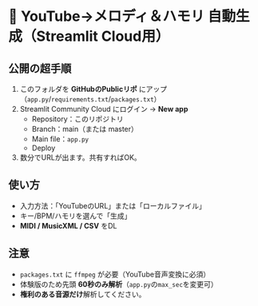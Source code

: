 
# 🎵 YouTube→メロディ＆ハモリ 自動生成（Streamlit Cloud用）

## 公開の超手順
1. このフォルダを **GitHubのPublicリポ** にアップ（`app.py`/`requirements.txt`/`packages.txt`）  
2. Streamlit Community Cloud にログイン → **New app**  
   - Repository：このリポジトリ  
   - Branch：main（または master）  
   - Main file：`app.py`  
   - Deploy  
3. 数分でURLが出ます。共有すればOK。

## 使い方
- 入力方法：「YouTubeのURL」または「ローカルファイル」
- キー/BPM/ハモリを選んで「生成」
- **MIDI / MusicXML / CSV** をDL

## 注意
- `packages.txt` に `ffmpeg` が必要（YouTube音声変換に必須）
- 体験版のため先頭 **60秒のみ解析**（`app.py`の`max_sec`を変更可）
- **権利のある音源だけ**解析してください。
